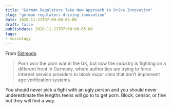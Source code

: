 ```yaml
---
title: "German Regulators Take New Approach to Drive Innovation"
slug: "german regulators driving innovation"
date: 2020-11-21T07:00:00-05:00
draft: false
publishdate: 2020-11-21T07:00:00-05:00
tags:
- sociology
---
```


From [Gizmodo][1]

>Porn won the porn war in the UK, but now the industry is fighting on a different front in Germany, where authorities are trying to force internet service providers to block major sites that don’t implement age verification systems.

You should never pick a fight with an ugly person and you should never underestimate the lengths teens will go to to get porn. Block, censor, or fine but they will find a way.

[1]: https://gizmodo.com/germany-regulators-are-trying-to-block-porn-sites-to-th-1845486399
